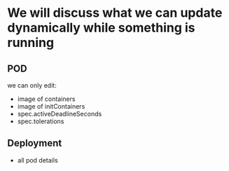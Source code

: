 # We will discuss what we can update dynamically while something is running

## POD

we can only edit:

* image of containers
* image of initContainers
* spec.activeDeadlineSeconds
* spec.tolerations

## Deployment

* all pod details
